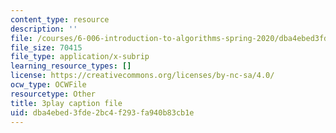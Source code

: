 ```yaml
---
content_type: resource
description: ''
file: /courses/6-006-introduction-to-algorithms-spring-2020/dba4ebed3fde2bc4f293fa940b83cb1e_CHhwJjR0mZA.srt
file_size: 70415
file_type: application/x-subrip
learning_resource_types: []
license: https://creativecommons.org/licenses/by-nc-sa/4.0/
ocw_type: OCWFile
resourcetype: Other
title: 3play caption file
uid: dba4ebed-3fde-2bc4-f293-fa940b83cb1e
---
```

